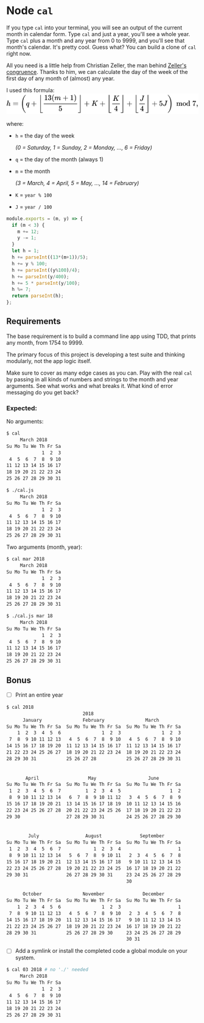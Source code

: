 # Node `cal`
If you type `cal` into your terminal, you will see an output of the current month in calendar form. Type `cal` and just a year, you'll see a whole year. Type `cal` plus a month and any year from 0 to 9999, and you'll see that month's calendar. It's pretty cool. Guess what? You can build a clone of `cal` right now.

All you need is a little help from Christian Zeller, the man behind [Zeller's congruence](https://en.wikipedia.org/wiki/Zeller's_congruence). Thanks to him, we can calculate the day of the week of the first day of any month of (almost) any year.

I used this formula:
![assets/zeller.svg](assets/zeller.svg)

where:

- `h` = the day of the week

    _(0 = Saturday, 1 = Sunday, 2 = Monday, ..., 6 = Friday)_
- `q` = the day of the month (always 1)
- `m` = the month

    _(3 = March, 4 = April, 5 = May, ..., 14 = February)_
- `K` = `year % 100`
- `J` = `year / 100`

```js
module.exports = (m, y) => {
  if (m < 3) {
    m += 12;
    y -= 1;
  }
  let h = 1;
  h += parseInt((13*(m+1))/5);
  h += y % 100;
  h += parseInt((y%100)/4);
  h += parseInt(y/400);
  h += 5 * parseInt(y/100);
  h %= 7;
  return parseInt(h);
};
```

## Requirements
The base requirement is to build a command line app using TDD, that prints any month, from 1754 to 9999.

The primary focus of this project is developing a test suite and thinking modularly, not the app logic itself.

Make sure to cover as many edge cases as you can. Play with the real `cal` by passing in all kinds of numbers and strings to the month and year arguments. See what works and what breaks it. What kind of error messaging do you get back?

### Expected:

No arguments:

```bash
$ cal
     March 2018       
Su Mo Tu We Th Fr Sa  
             1  2  3  
 4  5  6  7  8  9 10  
11 12 13 14 15 16 17  
18 19 20 21 22 23 24  
25 26 27 28 29 30 31 
```
```bash
$ ./cal.js
     March 2018
Su Mo Tu We Th Fr Sa
             1  2  3
 4  5  6  7  8  9 10
11 12 13 14 15 16 17
18 19 20 21 22 23 24
25 26 27 28 29 30 31
```

Two arguments (month, year):

```bash
$ cal mar 2018
     March 2018       
Su Mo Tu We Th Fr Sa  
             1  2  3  
 4  5  6  7  8  9 10  
11 12 13 14 15 16 17  
18 19 20 21 22 23 24  
25 26 27 28 29 30 31 
```
```bash
$ ./cal.js mar 18
     March 2018
Su Mo Tu We Th Fr Sa
             1  2  3
 4  5  6  7  8  9 10
11 12 13 14 15 16 17
18 19 20 21 22 23 24
25 26 27 28 29 30 31
```

## Bonus
- [ ] Print an entire year

```bash
$ cal 2018
                            2018
      January               February               March          
Su Mo Tu We Th Fr Sa  Su Mo Tu We Th Fr Sa  Su Mo Tu We Th Fr Sa  
    1  2  3  4  5  6               1  2  3               1  2  3  
 7  8  9 10 11 12 13   4  5  6  7  8  9 10   4  5  6  7  8  9 10  
14 15 16 17 18 19 20  11 12 13 14 15 16 17  11 12 13 14 15 16 17  
21 22 23 24 25 26 27  18 19 20 21 22 23 24  18 19 20 21 22 23 24  
28 29 30 31           25 26 27 28           25 26 27 28 29 30 31  
                                                                  

       April                  May                   June          
Su Mo Tu We Th Fr Sa  Su Mo Tu We Th Fr Sa  Su Mo Tu We Th Fr Sa  
 1  2  3  4  5  6  7         1  2  3  4  5                  1  2  
 8  9 10 11 12 13 14   6  7  8  9 10 11 12   3  4  5  6  7  8  9  
15 16 17 18 19 20 21  13 14 15 16 17 18 19  10 11 12 13 14 15 16  
22 23 24 25 26 27 28  20 21 22 23 24 25 26  17 18 19 20 21 22 23  
29 30                 27 28 29 30 31        24 25 26 27 28 29 30  
                                                                  

        July                 August              September        
Su Mo Tu We Th Fr Sa  Su Mo Tu We Th Fr Sa  Su Mo Tu We Th Fr Sa  
 1  2  3  4  5  6  7            1  2  3  4                     1  
 8  9 10 11 12 13 14   5  6  7  8  9 10 11   2  3  4  5  6  7  8  
15 16 17 18 19 20 21  12 13 14 15 16 17 18   9 10 11 12 13 14 15  
22 23 24 25 26 27 28  19 20 21 22 23 24 25  16 17 18 19 20 21 22  
29 30 31              26 27 28 29 30 31     23 24 25 26 27 28 29  
                                            30                    

      October               November              December        
Su Mo Tu We Th Fr Sa  Su Mo Tu We Th Fr Sa  Su Mo Tu We Th Fr Sa  
    1  2  3  4  5  6               1  2  3                     1  
 7  8  9 10 11 12 13   4  5  6  7  8  9 10   2  3  4  5  6  7  8  
14 15 16 17 18 19 20  11 12 13 14 15 16 17   9 10 11 12 13 14 15  
21 22 23 24 25 26 27  18 19 20 21 22 23 24  16 17 18 19 20 21 22  
28 29 30 31           25 26 27 28 29 30     23 24 25 26 27 28 29  
                                            30 31   
```

- [ ] Add a symlink or install the completed code a global module on your system.

```bash
$ cal 03 2018 # no './' needed
     March 2018       
Su Mo Tu We Th Fr Sa  
             1  2  3  
 4  5  6  7  8  9 10  
11 12 13 14 15 16 17  
18 19 20 21 22 23 24  
25 26 27 28 29 30 31 
```